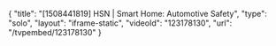 {
    "title": "[1508441819] HSN | Smart Home: Automotive Safety",
    "type": "solo",
    "layout": "iframe-static",
    "videoId": "123178130",
    "url": "\/tvpembed\/123178130"
}